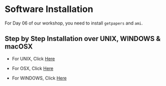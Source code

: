 # Software Installation 

For Day 06 of our workshop, you need to install `getpapers` and `ami`.

## Step by Step Installation over UNIX, WINDOWS & macOSX

- For UNIX, Click <a href=/installation/unix/INSTALLATION.md>Here</a>

- For OSX, Click <a href=/installation/mac/INSTALLATION.md>Here </a>

- For WINDOWS, Click <a href=/installation/windows/INSTALLATION.md>Here </a>



```

